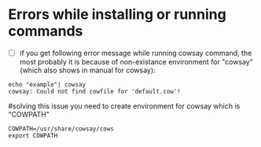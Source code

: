 # Errors while installing or running commands

- [ ] if you get following error message while running cowsay command, the most probably it is because of non-existance environment for "cowsay" (which also shows in manual for cowsay):
```
echo "example"| cowsay
cowsay: Could not find cowfile for 'default.cow'!

```
#solving this issue you need to create environment for cowsay which is "COWPATH"
```
COWPATH=/usr/share/cowsay/cows
export COWPATH
``` 
        